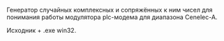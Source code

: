 Генератор случайных комплексных и сопряжённых к ним чисел для понимания работы модулятора plc-модема для диапазона Cenelec-A.

Исходник + .exe win32.
